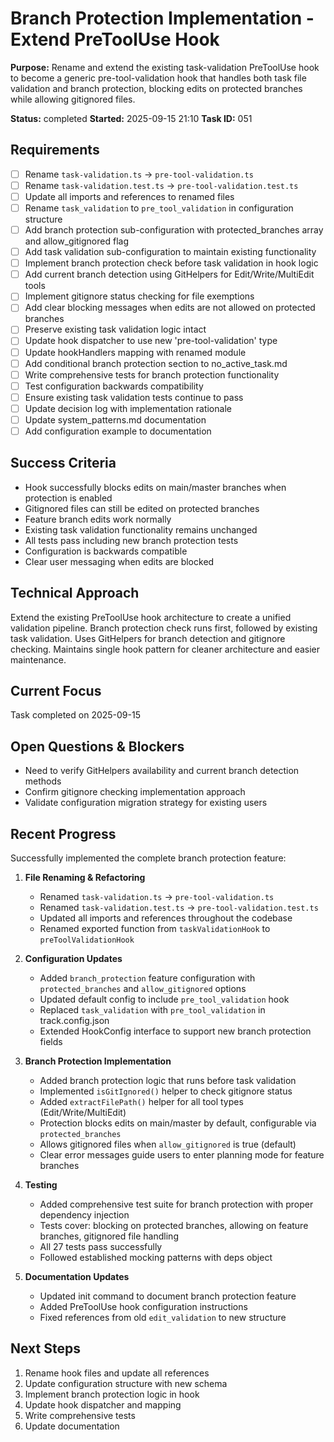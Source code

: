 # Branch Protection Implementation - Extend PreToolUse Hook

**Purpose:** Rename and extend the existing task-validation PreToolUse hook to become a generic pre-tool-validation hook that handles both task file validation and branch protection, blocking edits on protected branches while allowing gitignored files.

**Status:** completed
**Started:** 2025-09-15 21:10
**Task ID:** 051

## Requirements
- [ ] Rename `task-validation.ts` → `pre-tool-validation.ts`
- [ ] Rename `task-validation.test.ts` → `pre-tool-validation.test.ts`
- [ ] Update all imports and references to renamed files
- [ ] Rename `task_validation` to `pre_tool_validation` in configuration structure
- [ ] Add branch protection sub-configuration with protected_branches array and allow_gitignored flag
- [ ] Add task validation sub-configuration to maintain existing functionality
- [ ] Implement branch protection check before task validation in hook logic
- [ ] Add current branch detection using GitHelpers for Edit/Write/MultiEdit tools
- [ ] Implement gitignore status checking for file exemptions
- [ ] Add clear blocking messages when edits are not allowed on protected branches
- [ ] Preserve existing task validation logic intact
- [ ] Update hook dispatcher to use new 'pre-tool-validation' type
- [ ] Update hookHandlers mapping with renamed module
- [ ] Add conditional branch protection section to no_active_task.md
- [ ] Write comprehensive tests for branch protection functionality
- [ ] Test configuration backwards compatibility
- [ ] Ensure existing task validation tests continue to pass
- [ ] Update decision log with implementation rationale
- [ ] Update system_patterns.md documentation
- [ ] Add configuration example to documentation

## Success Criteria
- Hook successfully blocks edits on main/master branches when protection is enabled
- Gitignored files can still be edited on protected branches
- Feature branch edits work normally
- Existing task validation functionality remains unchanged
- All tests pass including new branch protection tests
- Configuration is backwards compatible
- Clear user messaging when edits are blocked

## Technical Approach
Extend the existing PreToolUse hook architecture to create a unified validation pipeline. Branch protection check runs first, followed by existing task validation. Uses GitHelpers for branch detection and gitignore checking. Maintains single hook pattern for cleaner architecture and easier maintenance.

## Current Focus

Task completed on 2025-09-15

## Open Questions & Blockers
- Need to verify GitHelpers availability and current branch detection methods
- Confirm gitignore checking implementation approach
- Validate configuration migration strategy for existing users

## Recent Progress

Successfully implemented the complete branch protection feature:

1. **File Renaming & Refactoring**
   - Renamed `task-validation.ts` → `pre-tool-validation.ts`
   - Renamed `task-validation.test.ts` → `pre-tool-validation.test.ts`
   - Updated all imports and references throughout the codebase
   - Renamed exported function from `taskValidationHook` to `preToolValidationHook`

2. **Configuration Updates**
   - Added `branch_protection` feature configuration with `protected_branches` and `allow_gitignored` options
   - Updated default config to include `pre_tool_validation` hook
   - Replaced `task_validation` with `pre_tool_validation` in track.config.json
   - Extended HookConfig interface to support new branch protection fields

3. **Branch Protection Implementation**
   - Added branch protection logic that runs before task validation
   - Implemented `isGitIgnored()` helper to check gitignore status
   - Added `extractFilePath()` helper for all tool types (Edit/Write/MultiEdit)
   - Protection blocks edits on main/master by default, configurable via `protected_branches`
   - Allows gitignored files when `allow_gitignored` is true (default)
   - Clear error messages guide users to enter planning mode for feature branches

4. **Testing**
   - Added comprehensive test suite for branch protection with proper dependency injection
   - Tests cover: blocking on protected branches, allowing on feature branches, gitignored file handling
   - All 27 tests pass successfully
   - Followed established mocking patterns with deps object

5. **Documentation Updates**
   - Updated init command to document branch protection feature
   - Added PreToolUse hook configuration instructions
   - Fixed references from old `edit_validation` to new structure

## Next Steps
1. Rename hook files and update all references
2. Update configuration structure with new schema
3. Implement branch protection logic in hook
4. Update hook dispatcher and mapping
5. Write comprehensive tests
6. Update documentation

<!-- github_issue: 46 -->
<!-- github_url: https://github.com/cahaseler/cc-track/issues/46 -->
<!-- issue_branch: 46-branch-protection-implementation-extend-pretooluse-hook -->